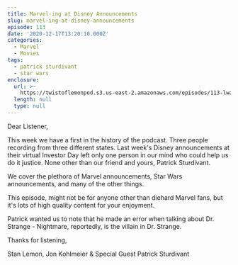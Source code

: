 ```yaml
---
title: Marvel-ing at Disney Announcements
slug: marvel-ing-at-disney-announcements
episode: 113
date: '2020-12-17T13:20:10.000Z'
categories:
  - Marvel
  - Movies
tags:
  - patrick sturdivant
  - star wars
enclosure:
  url: >-
    https://twistoflemonpod.s3.us-east-2.amazonaws.com/episodes/113-lwatol-20201217.mp3
  length: null
  type: null
---
```


Dear Listener,

This week we have a first in the history of the podcast. Three people recording from three different states. Last week's Disney announcements at their virtual Investor Day left only one person in our mind who could help us do it justice. None other than our friend and yours, Patrick Sturdivant.

We cover the plethora of Marvel announcements, Star Wars announcements, and many of the other things.

This episode, might not be for anyone other than diehard Marvel fans, but it's lots of high quality content for your enjoyment.

Patrick wanted us to note that he made an error when talking about Dr. Strange - Nightmare, reportedly, is the villain in Dr. Strange.

Thanks for listening,

Stan Lemon, Jon Kohlmeier & Special Guest Patrick Sturdivant
